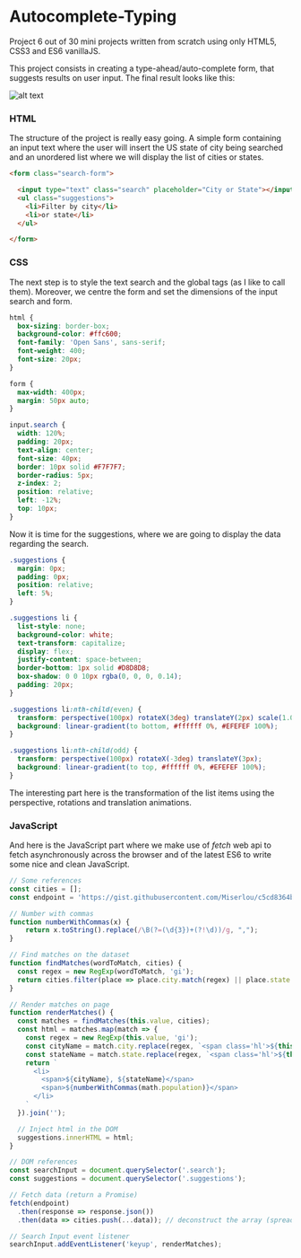 # **Autocomplete-Typing**

Project 6 out of 30 mini projects written from scratch using only HTML5, CSS3 and ES6 vanillaJS.

This project consists in creating a type-ahead/auto-complete form, that suggests results on user input. The final result looks like this:

![alt text](https://github.com/itaouil95/Autocomplete-Typing/blob/master/autocomplete.png)


### HTML

The structure of the project is really easy going. A simple form containing an input text where the user will insert the US state of city being searched and an unordered list where we will display the list of cities or states.

```HTML
<form class="search-form">

  <input type="text" class="search" placeholder="City or State"></input>
  <ul class="suggestions">
    <li>Filter by city</li>
    <li>or state</li>
  </ul>

</form>
```

### CSS

The next step is to style the text search and the global tags (as I like to call them). Moreover, we centre the form and set the dimensions of the input search and form.

```CSS
html {
  box-sizing: border-box;
  background-color: #ffc600;
  font-family: 'Open Sans', sans-serif;
  font-weight: 400;
  font-size: 20px;
}

form {
  max-width: 400px;
  margin: 50px auto;
}

input.search {
  width: 120%;
  padding: 20px;
  text-align: center;
  font-size: 40px;
  border: 10px solid #F7F7F7;
  border-radius: 5px;
  z-index: 2;
  position: relative;
  left: -12%;
  top: 10px;
}
```

Now it is time for the suggestions, where we are going to display the data regarding the search.

```CSS
.suggestions {
  margin: 0px;
  padding: 0px;
  position: relative;
  left: 5%;
}

.suggestions li {
  list-style: none;
  background-color: white;
  text-transform: capitalize;
  display: flex;
  justify-content: space-between;
  border-bottom: 1px solid #D8D8D8;
  box-shadow: 0 0 10px rgba(0, 0, 0, 0.14);
  padding: 20px;
}

.suggestions li:nth-child(even) {
  transform: perspective(100px) rotateX(3deg) translateY(2px) scale(1.001);
  background: linear-gradient(to bottom, #ffffff 0%, #EFEFEF 100%);
}

.suggestions li:nth-child(odd) {
  transform: perspective(100px) rotateX(-3deg) translateY(3px);
  background: linear-gradient(to top, #ffffff 0%, #EFEFEF 100%);
}
```

The interesting part here is the transformation of the list items using the perspective, rotations and translation animations.


### JavaScript

And here is the JavaScript part where we make use of *fetch* web api to fetch asynchronously across the browser and of the latest ES6 to write some nice and clean JavaScript.

```JavaScript
// Some references
const cities = [];
const endpoint = 'https://gist.githubusercontent.com/Miserlou/c5cd8364bf9b2420bb29/raw/2bf258763cdddd704f8ffd3ea9a3e81d25e2c6f6/cities.json';

// Number with commas
function numberWithCommas(x) {
    return x.toString().replace(/\B(?=(\d{3})+(?!\d))/g, ",");
}

// Find matches on the dataset
function findMatches(wordToMatch, cities) {
  const regex = new RegExp(wordToMatch, 'gi');
  return cities.filter(place => place.city.match(regex) || place.state.match(regex));
}

// Render matches on page
function renderMatches() {
  const matches = findMatches(this.value, cities);
  const html = matches.map(match => {
    const regex = new RegExp(this.value, 'gi');
    const cityName = match.city.replace(regex, `<span class='hl'>${this.value}</span>`);
    const stateName = match.state.replace(regex, `<span class='hl'>${this.value}</span>`);
    return `
      <li>
        <span>${cityName}, ${stateName}</span>
        <span>${numberWithCommas(math.population)}</span>
      </li>
    `
  }).join('');

  // Inject html in the DOM
  suggestions.innerHTML = html;
}

// DOM references
const searchInput = document.querySelector('.search');
const suggestions = document.querySelector('.suggestions');

// Fetch data (return a Promise)
fetch(endpoint)
  .then(response => response.json())
  .then(data => cities.push(...data)); // deconstruct the array (spread operator)

// Search Input event listener
searchInput.addEventListener('keyup', renderMatches);
```
